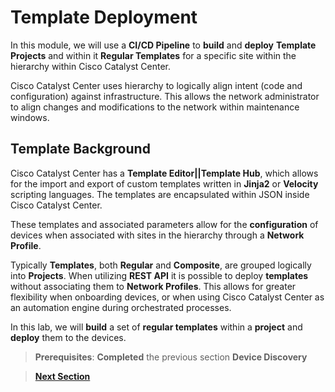 # Template Deployment

In this module, we will use a **CI/CD Pipeline** to **build** and **deploy** **Template Projects** and within it **Regular Templates** for a specific site within the hierarchy within Cisco Catalyst Center. 

Cisco Catalyst Center uses hierarchy to logically align intent (code and configuration) against infrastructure. This allows the network administrator to align changes and modifications to the network within maintenance windows.

## Template Background

Cisco Catalyst Center has a **Template Editor||Template Hub**, which allows for the import and export of custom templates written in **Jinja2** or **Velocity** scripting languages. The templates are encapsulated within JSON inside Cisco Catalyst Center.

These templates and associated parameters allow for the **configuration** of devices when associated with sites in the hierarchy through a **Network Profile**. 

Typically **Templates**, both **Regular** and **Composite**, are grouped logically into **Projects**. When utilizing **REST API** it is possible to deploy **templates** without associating them to **Network Profiles**. This allows for greater flexibility when onboarding devices, or when using Cisco Catalyst Center as an automation engine during orchestrated processes.

In this lab, we will **build** a set of **regular templates** within a **project** and **deploy** them to the devices. 

> **Prerequisites**: **Completed** the previous section **Device Discovery**

> [**Next Section**](./02-preparation.md)
